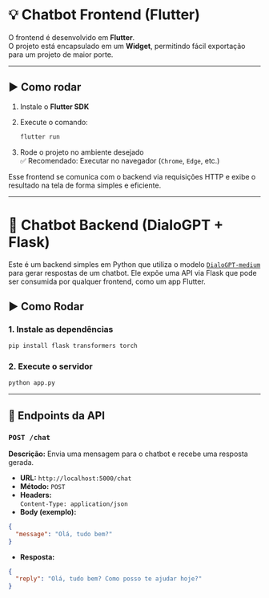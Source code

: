 # 💡 Chatbot Frontend (Flutter)

O frontend é desenvolvido em **Flutter**.  
O projeto está encapsulado em um **Widget**, permitindo fácil exportação para um projeto de maior porte.

---

## ▶️ Como rodar

1. Instale o **Flutter SDK**
2. Execute o comando:

   ```bash
   flutter run
   ```

3. Rode o projeto no ambiente desejado  
   ✅ Recomendado: Executar no navegador (`Chrome`, `Edge`, etc.)

Esse frontend se comunica com o backend via requisições HTTP e exibe o resultado na tela de forma simples e eficiente.



---



# 🧠 Chatbot Backend (DialoGPT + Flask)

Este é um backend simples em Python que utiliza o modelo [`DialoGPT-medium`](https://huggingface.co/microsoft/DialoGPT-medium) para gerar respostas de um chatbot. Ele expõe uma API via Flask que pode ser consumida por qualquer frontend, como um app Flutter.

## ▶️ Como Rodar

### 1. Instale as dependências

```bash
pip install flask transformers torch
```

### 2. Execute o servidor

```bash
python app.py
```

---

## 📡 Endpoints da API

### `POST /chat`

**Descrição:** Envia uma mensagem para o chatbot e recebe uma resposta gerada.

- **URL:** `http://localhost:5000/chat`  
- **Método:** `POST`  
- **Headers:**  
  `Content-Type: application/json`  
- **Body (exemplo):**

```json
{
  "message": "Olá, tudo bem?"
}
```

- **Resposta:**

```json
{
  "reply": "Olá, tudo bem? Como posso te ajudar hoje?"
}
```
